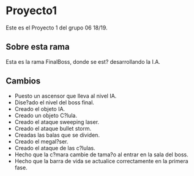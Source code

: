 ﻿# Proyecto1

Este es el Proyecto 1 del grupo 06 18/19.

## Sobre esta rama

Esta es la rama FinalBoss, donde se est? desarrollando la I.A.

## Cambios

- Puesto un ascensor que lleva al nivel IA.
- Dise?ado el nivel del boss final.
- Creado el objeto IA.
- Creado un objeto C?lula.
- Creado el ataque sweeping laser.
- Creado el ataque bullet storm.
- Creadas las balas que se dividen.
- Creado el megal?ser.
- Creado el ataque de las c?lulas.
- Hecho que la c?mara cambie de tama?o al entrar en la sala del boss.
- Hecho que la barra de vida se actualice correctamente en la primera fase.